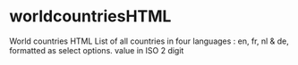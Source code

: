 worldcountriesHTML
==================

World countries HTML 
List of all countries in four languages : en, fr, nl & de, formatted as select options.
value in ISO 2 digit
